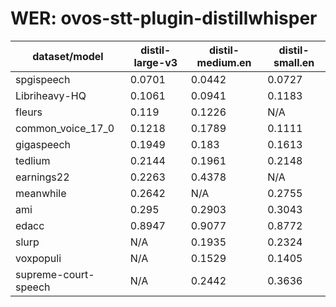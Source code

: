 
# WER: ovos-stt-plugin-distillwhisper
|dataset/model|distil-large-v3|distil-medium.en|distil-small.en|
|-|-|-|-|
| spgispeech | 0.0701 | 0.0442 | 0.0727 |
| Libriheavy-HQ | 0.1061 | 0.0941 | 0.1183 |
| fleurs | 0.119 | 0.1226 | N/A |
| common_voice_17_0 | 0.1218 | 0.1789 | 0.1111 |
| gigaspeech | 0.1949 | 0.183 | 0.1613 |
| tedlium | 0.2144 | 0.1961 | 0.2148 |
| earnings22 | 0.2263 | 0.4378 | N/A |
| meanwhile | 0.2642 | N/A | 0.2755 |
| ami | 0.295 | 0.2903 | 0.3043 |
| edacc | 0.8947 | 0.9077 | 0.8772 |
| slurp | N/A | 0.1935 | 0.2324 |
| voxpopuli | N/A | 0.1529 | 0.1405 |
| supreme-court-speech | N/A | 0.2442 | 0.3636 |